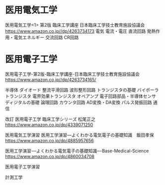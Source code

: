
# 医用電気工学

医用電気工学<1> 第2版 臨床工学講座 日本臨床工学技士教育施設協議会
https://www.amazon.co.jp//dp/4263734173
電気
電流・電圧
直流回路
発熱作用・電気エネルギー
交流回路
CR回路


# 医用電子工学
医用電子工学-第2版-臨床工学講座-日本臨床工学技士教育施設協議会
https://www.amazon.co.jp//dp/4263734165/

半導体
ダイオード
整流平滑回路
波形整形回路
トランジスタの基礎
バイポーラトランジスタ
電界効果トランジスタ
オペアンプ
電子回路部品・半導体センサ
ディジタルの基礎
論理回路
カウンタ回路
AD変換・DA変換
パルス発振回路
通信

改訂 医用電子工学 臨床工学シリーズ 松尾正之
https://www.amazon.co.jp/dp/4339071250


医用電気工学演習
医用工学演習―よくわかる電気電子の基礎知識　飯田孝保
https://www.amazon.co.jp/dp/4885957656

医用工学演習-─よくわかる電気電子の基礎知識─-Base-Medical-Science
https://www.amazon.co.jp/dp/4860034708

医用電子工学演習


計測工学
